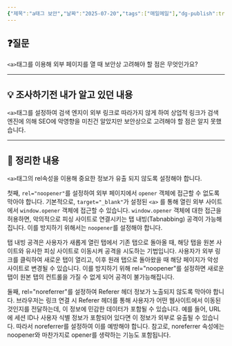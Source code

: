 ```yaml
---
{"제목":"a태그 보안","날짜":"2025-07-20","tags":["매일메일"],"dg-publish":true,"permalink":"/매일메일/25년7월/a태그 보안/","dgPassFrontmatter":true,"created":"2025-07-20T03:42:19.688+09:00","updated":"2025-07-20T03:47:05.888+09:00"}
---
```


## ❓질문

`<a>`태그를 이용해 외부 페이지를 열 때 보안상 고려해야 할 점은 무엇인가요?

---
## 💡 조사하기전 내가 알고 있던 내용

`<a>`태그를 설정하여 검색 엔지이 외부 링크로 따라가지 않게 하여 상업적 링크가 검색 엔진에 의해 SEO에 악영향을 미친건 알았지만 보안상으로 고려해야 할 점은 알지 못했습니다.

---
## 🏫 정리한 내용

`<a>`태그의 rel속성을 이용해 중요한 정보가 유출 되지 않도록 설정해야 합니다.

첫째, `rel="noopener"`를 설정하여 외부 페이지에서 `opener` 객체에 접근할 수 없도록 막아야 합니다. 기본적으로, `target="_blank"`가 설정된 `<a>` 를 통해 열린 외부 사이트에서 `window.opener` 객체에 접근할 수 있습니다. `window.opener` 객체에 대한 접근을 허용하면, 악의적으로 피싱 사이트로 연결시키는 탭 내빙(Tabnabbing) 공격이 가능해집니다. 이를 방지하기 위해서는 `noopener`를 설정해야 합니다.

탭 내빙 공격은 사용자가 새롭게 열린 탭에서 기존 탭으로 돌아올 때, 해당 탭을 원본 사이트와 유사한 피싱 사이트로 이동시켜 공격을 시도하는 기법입니다. 사용자가 외부 링크를 클릭하여 새로운 탭이 열리고, 이후 원래 탭으로 돌아왔을 때 해당 페이지가 악성 사이트로 변경될 수 있습니다. 이를 방지하기 위해 rel="noopener"를 설정하면 새로운 탭이 원본 탭의 컨트롤을 가질 수 없게 되어 공격이 불가능해집니다.

둘째, rel="noreferrer"를 설정하여 Referer 헤더 정보가 노출되지 않도록 막아야 합니다. 브라우저는 링크 연결 시 Referer 헤더를 통해 사용자가 어떤 웹사이트에서 이동된 것인지를 전달하는데, 이 정보에 민감한 데이터가 포함될 수 있습니다. 예를 들어, URL에 세션 ID나 사용자 식별 정보가 포함되어 있다면 이 정보가 외부로 유출될 수 있습니다. 따라서 noreferrer를 설정하여 이를 예방해야 합니다. 참고로, noreferrer 속성에는 noopener와 마찬가지로 opener를 생략하는 기능도 포함됩니다.